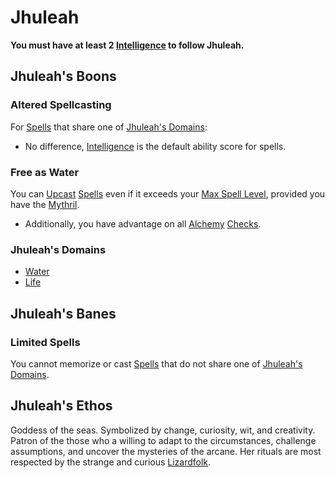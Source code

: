 # Jhuleah
**You must have at least 2 [Intelligence](../../../../Player%20Characters/Chosen%20Statistics/Intelligence.md) to follow Jhuleah.**
## Jhuleah's Boons
### Altered Spellcasting
For [Spells](../../../Spells.md) that share one of [Jhuleah's Domains](Jhuleah.md#Jhuleah's%20Domains):
- No difference, [Intelligence](../../../../Player%20Characters/Chosen%20Statistics/Intelligence.md) is the default ability score for spells.
### Free as Water
You can [Upcast](../../../Spellcasting.md#Upcast) [Spells](../../../Spells.md) even if it exceeds your [Max Spell Level](../../../Spell%20Level.md#Max%20Spell%20Level), provided you have the [Mythril](../../../Mythril.md).
- Additionally, you have advantage on all [Alchemy](../../../Alchemy/Alchemy.md) [Checks](../../../../Game%20Procedures/Check.md).
### Jhuleah's Domains
- [Water](../../../Spell%20Domains/Water.md)
- [Life](../../../Spell%20Domains/Life.md)
## Jhuleah's Banes
### Limited Spells
You cannot memorize or cast [Spells](../../../Spells.md) that do not share one of [Jhuleah's Domains](Jhuleah.md#Jhuleah's%20Domains).
## Jhuleah's Ethos
Goddess of the seas. Symbolized by change, curiosity, wit, and creativity. Patron of the those who a willing to adapt to the circumstances, challenge assumptions, and uncover the mysteries of the arcane. Her rituals are most respected by the strange and curious [Lizardfolk](../../../../Player%20Characters/Ancenstries/Lizardfolk.md).